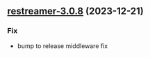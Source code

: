 

## [restreamer-3.0.8](https://github.com/truecharts/charts/compare/restreamer-3.0.7...restreamer-3.0.8) (2023-12-21)

### Fix

- bump to release middleware fix
  
  